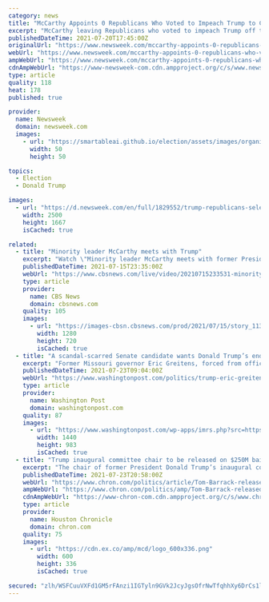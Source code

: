 ```yaml
---
category: news
title: "McCarthy Appoints 0 Republicans Who Voted to Impeach Trump to Capitol Riot Committee"
excerpt: "McCarthy leaving Republicans who voted to impeach Trump off the committee indicates they plan to push back on the idea that Trump is responsible for the riot."
publishedDateTime: 2021-07-20T17:45:00Z
originalUrl: "https://www.newsweek.com/mccarthy-appoints-0-republicans-who-voted-impeach-trump-capitol-riot-committee-1603920"
webUrl: "https://www.newsweek.com/mccarthy-appoints-0-republicans-who-voted-impeach-trump-capitol-riot-committee-1603920"
ampWebUrl: "https://www.newsweek.com/mccarthy-appoints-0-republicans-who-voted-impeach-trump-capitol-riot-committee-1603920?amp=1"
cdnAmpWebUrl: "https://www-newsweek-com.cdn.ampproject.org/c/s/www.newsweek.com/mccarthy-appoints-0-republicans-who-voted-impeach-trump-capitol-riot-committee-1603920?amp=1"
type: article
quality: 118
heat: 178
published: true

provider:
  name: Newsweek
  domain: newsweek.com
  images:
    - url: "https://smartableai.github.io/election/assets/images/organizations/newsweek.com-50x50.jpg"
      width: 50
      height: 50

topics:
  - Election
  - Donald Trump

images:
  - url: "https://d.newsweek.com/en/full/1829552/trump-republicans-select-committee-impeachment.jpg"
    width: 2500
    height: 1667
    isCached: true

related:
  - title: "Minority leader McCarthy meets with Trump"
    excerpt: "Watch \"Minority leader McCarthy meets with former President Trump ahead of Capitol riot hearing\", a CBSN video on CBSNews.com. View more CBSN videos and watch CBSN, a live news stream featuring original CBS News reporting."
    publishedDateTime: 2021-07-15T23:35:00Z
    webUrl: "https://www.cbsnews.com/live/video/20210715233531-minority-leader-mccarthy-meets-with-former-president-trump-ahead-of-capitol-riot-hearing/"
    type: article
    provider:
      name: CBS News
      domain: cbsnews.com
    quality: 105
    images:
      - url: "https://images-cbsn.cbsnews.com/prod/2021/07/15/story_11319195_1626392404.jpg"
        width: 1280
        height: 720
        isCached: true
  - title: "A scandal-scarred Senate candidate wants Donald Trump’s endorsement. Other Republicans worry he’ll give it."
    excerpt: "Former Missouri governor Eric Greitens, forced from office in 2018, has hired several Trump associates for his campaign and has falsely suggested Trump could replace Biden before the next presidential election."
    publishedDateTime: 2021-07-23T09:04:00Z
    webUrl: "https://www.washingtonpost.com/politics/trump-eric-greitens-endorsement/2021/07/22/9e9998a2-e8c0-11eb-97a0-a09d10181e36_story.html"
    type: article
    provider:
      name: Washington Post
      domain: washingtonpost.com
    quality: 87
    images:
      - url: "https://www.washingtonpost.com/wp-apps/imrs.php?src=https://arc-anglerfish-washpost-prod-washpost.s3.amazonaws.com/public/PU73ALXLEII6XIV2HPRR2NESLA.jpg&w=1440"
        width: 1440
        height: 983
        isCached: true
  - title: "Trump inaugural committee chair to be released on $250M bail"
    excerpt: "The chair of former President Donald Trump’s inaugural committee was ordered freed Friday on $250 million bail to face charges he secretly worked as an agent for the the United Arab Emirates to influence Trump’s foreign policy."
    publishedDateTime: 2021-07-23T20:58:00Z
    webUrl: "https://www.chron.com/politics/article/Tom-Barrack-released-on-bail-Trump-committee-16336196.php"
    ampWebUrl: "https://www.chron.com/politics/amp/Tom-Barrack-released-on-bail-Trump-committee-16336196.php"
    cdnAmpWebUrl: "https://www-chron-com.cdn.ampproject.org/c/s/www.chron.com/politics/amp/Tom-Barrack-released-on-bail-Trump-committee-16336196.php"
    type: article
    provider:
      name: Houston Chronicle
      domain: chron.com
    quality: 75
    images:
      - url: "https://cdn.ex.co/amp/mcd/logo_600x336.png"
        width: 600
        height: 336
        isCached: true

secured: "zlh/WSFCuuVXFd1GM5rFAnzi1IGTyln9GVk2JcyJgsOfrNwTfqhhXy6DrCs1lrTnBqWv+xlJFgfSgalW3IxIBDR7Uh09mA8XyzF4O5mSPkE+Zbr0LM07/Ozz37lMQAhs+MV0EPk+QiFIA4h8/lDYumhrkXZPkQZ90HtZpfssOmO5Vn/wCf3oCZD9A/M93FwsVVUnL0s1fAhgwzGwFYwLpJri4O5V+yxhE0FyN+zfJR0GupEj75IqQ95V+3/c0/qCop8NHNhghaK93PvJvfrmbFEyI1Kgo3jntZwlm13V+2lTLzFb6d4xYak+xOSM0M6cgPg2aW9KElhES1dt4f4rCBUtXjP5WcOfyxa2+O04Sgg=;My1KOUEWfGlxw/d1Ff4U7w=="
---
```


